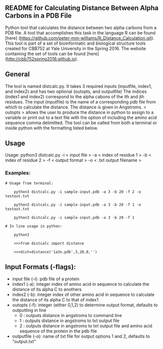 **README for Calculating Distance Between Alpha Carbons in a PDB File**
---------------------------------------------------------------
Python tool that calculates the distance between two alpha carbons from a PDB file. A tool that accomplishes this task in the language R can be found [here] (https://github.com/peter-mm-williams/R_Distance_Calculation.git). This tool is part of a set of bioinformatic and biological structure tools created for CBB752 at Yale University in the Spring 2016. The website containing the set of tools can be found [here] (http://cbb752spring2016.github.io).

## General
The tool is named distcalc.py. It takes 3 required inputs (inputfile, index1, and index2) and has two optional (outopts, and outputfile) The indices (index1 and index2) correspond to the alpha cabons of the ith and jth residues. The input (inputfile) is the name of a corresponding pdb file from which to calculate the distance. The distance is given in Angstroms. < outopts > allows the user to produce the distance in python to assign to a variable or print out to a text file with the option of including the amino acid sequence comma delimitted.
The tool can be called from both a terminal or inside python with the formatting listed below.

## Usage

Usage:      python3 distcalc.py -i < input file > -a < index of residue 1 > -b < index of residue 2 > -f < output format > -o < .txt output filename >

### Examples:
```{r NCBI_python, engine="python", highlight=TRUE}
# Usage from terminal:
	
    python3 distcalc.py -i sample-input.pdb -a 3 -b 20 -f 2 -o testout.txt 
     
    python3 distcalc.py -i sample-input.pdb -a 3 -b 20 -f 1 -o testout.txt
        
    python3 distcalc.py -i sample-input.pdb -a 3 -b 20 -f 1
            
# In line usage in python:
  	
    python3 
       		
	>>>from distcalc import distance
	
  	>>>dist=distance('1a3n.pdb',3,20,0,'')
```
## Input Formats (-flags):

 * input file (-i):	pdb file of a protein
 * index1 (-a):		integer index of amino acid in sequence to calculate the distance of its alpha C to anothers
 * index2 (-b):		integer index of other amino acid in sequence to calculate the distance of its alpha C to that of index1
 * outopts (-f): 	integer (either 0,1,2) to determine output format, defaults to outputting in line
 	* 0 : outputs distance in angstroms to command line
 	* 1 : outputs distance in angstroms to txt output file
 	* 2 : outputs distance in angstroms to txt output file and amino acid sequence of the protein in the pdb file
 * outputfile (-o):	name of txt file for output options 1 and 2, defaults to "output.txt"
